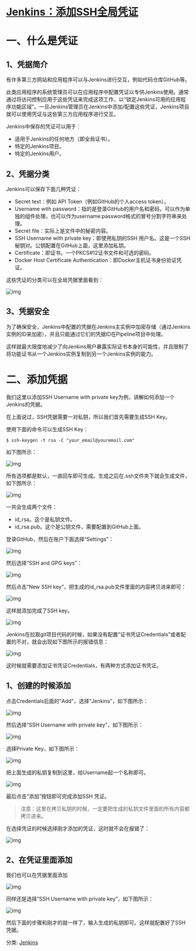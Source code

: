 # [Jenkins：添加SSH全局凭证](https://www.cnblogs.com/dotnet261010/p/12393917.html)

# 一、什么是凭证

## 1、凭据简介

有许多第三方网站和应用程序可以与Jenkins进行交互，例如代码仓库GitHub等。

此类应用程序的系统管理员可以在应用程序中配置凭证以专供Jenkins使用。通常通过将访问控制应用于这些凭证来完成这项工作，以“锁定Jenkins可用的应用程序功能区域”。一旦Jenkins管理员在Jenkins中添加/配置这些凭证，Jenkins项目就可以使用凭证与这些第三方应用程序进行交互。

Jenkins中保存的凭证可以用于：

- 适用于Jenkins的任何地方（即全局证书）。
- 特定的Jenkins项目。
- 特定的Jenkins用户。

## 2、凭据分类

Jenkins可以保存下面几种凭证：

- Secret text：例如 API Token（例如GitHub的个人access token）。
- Username with password：指的是登录GitHub的用户名和密码，可以作为单独的组件处理，也可以作为username:password格式的冒号分割字符串来处理。
- Secret file：实际上是文件中的秘密内容。
- SSH Username with private key：即使用私钥的SSH 用户名。这是一个SSH 秘钥对。公钥配置在GitHub上面，这里添加私钥。
- Certificate：即证书。一个PKCS#12证书文件和可选的密码。
- Docker Host Certificate Authentication：即Docker主机证书身份验证凭证。

这些凭证的分类可以在全局凭据里面看到：

![img](https://img2020.cnblogs.com/i-beta/1033738/202003/1033738-20200302203504870-2014049220.png)

## 3、凭据安全

为了确保安全，Jenkins中配置的凭据在Jenkins主实例中加密存储（通过Jenkins实例的ID来加密），并且只能通过它们的凭据ID在Pipeline项目中处理。

这样就最大限度地减少了向Jenkins用户暴露实际证书本身的可能性，并且限制了将功能证书从一个Jenkins实例复制到另一个Jenkins实例的能力。

# 二、添加凭据

我们这里以添加SSH Username with private key为例，讲解如何添加一个Jenkins的凭据。

在上面说过，SSH凭据需要一对私钥，所以我们首先需要生成SSH Key。

使用下面的命令可以生成SSH Key：

```
$ ssh-keygen -t rsa -C "your_email@youremail.com"
```

如下图所示：

![img](https://img2020.cnblogs.com/i-beta/1033738/202003/1033738-20200302131710650-1197262430.png)

所有选项都是默认，一直回车即可生成。生成之后在.ssh文件夹下就会生成文件，如下图所示：

![img](https://img2020.cnblogs.com/i-beta/1033738/202003/1033738-20200302132024634-895054440.png)

一共会生成两个文件：

- id_rsa。这个是私钥文件。
- id_rsa.pub。这个是公钥文件，需要配置到GitHub上面。

登录GitHub，然后在账户下面选择“Settings”：

![img](https://img2020.cnblogs.com/i-beta/1033738/202003/1033738-20200302132312881-1104980924.png)

然后选择“SSH and GPG keys”：

![img](https://img2020.cnblogs.com/i-beta/1033738/202003/1033738-20200302132503284-284656164.png)

 然后点击“New SSH key”，把生成的id_rsa.pub文件里面的内容拷贝进来即可：

![img](https://img2020.cnblogs.com/i-beta/1033738/202003/1033738-20200302132748981-239326181.png)

这样就添加完成了SSH key。

![img](https://img2020.cnblogs.com/i-beta/1033738/202003/1033738-20200302133358208-2100840258.png)

Jenkins在拉取git项目代码的时候，如果没有配置“证书凭证Credentials”或者配置的不对，就会出现如下图所示的报错信息：

![img](https://img2018.cnblogs.com/i-beta/1033738/202003/1033738-20200302091431630-1332238190.png)

这时候就需要添加证书凭证Credentials，有两种方式添加证书凭证。

## 1、创建的时候添加

 点击Credentials后面的"Add"，选择“Jenkins”，如下图所示：

![img](https://img2018.cnblogs.com/i-beta/1033738/202003/1033738-20200302091910089-1002474928.png)

 然后选择“SSH Username with private key”，如下图所示：

![img](https://img2018.cnblogs.com/i-beta/1033738/202003/1033738-20200302091957012-801717899.png)

 选择Private Key，如下图所示：

![img](https://img2018.cnblogs.com/i-beta/1033738/202003/1033738-20200302092240451-118238665.png)

把上面生成的私钥复制到这里，给Username起一个名称即可。

![img](https://img2020.cnblogs.com/i-beta/1033738/202003/1033738-20200302171927679-2032817418.png)

最后点击“添加”按钮即可完成添加SSH 凭证。

> 注意：这里在拷贝私钥的时候，一定要把生成的私钥文件里面的所有内容都拷贝进来。

在选择凭证的时候选择刚才添加的凭证，这时就不会在报错了：

![img](https://img2020.cnblogs.com/i-beta/1033738/202003/1033738-20200302172216940-1260333441.png)

## 2、在凭证里面添加

我们也可以在凭据里面添加

![img](https://img2018.cnblogs.com/i-beta/1033738/202003/1033738-20200302092613239-1205721821.png)

同样还是选择“SSH Username with private key”，如下图所示：

![img](https://img2018.cnblogs.com/i-beta/1033738/202003/1033738-20200302092705928-899817050.png)

然后下面的步骤和刚才的就一样了，输入生成的私钥即可。这样就配置好了SSH凭据。

分类: [Jenkins](https://www.cnblogs.com/dotnet261010/category/1539926.html)
